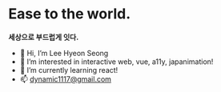 <h1>Ease to the world.</h1>

**세상으로 부드럽게 잇다.**

<ul>
  <li>👋 Hi, I’m Lee Hyeon Seong</li>
  <li>👀 I’m interested in interactive web, vue, a11y, japanimation!</li>
  <li>🌱 I’m currently learning react!</li>
  <li>📫 <a href="mailto:dynamic1117@gmail.com">dynamic1117@gmail.com</a></li>
</ul>
